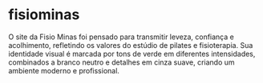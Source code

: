 # fisiominas
O site da Fisio Minas foi pensado para transmitir leveza, confiança e acolhimento, refletindo os valores do estúdio de pilates e fisioterapia. Sua identidade visual é marcada por tons de verde em diferentes intensidades, combinados a branco neutro e detalhes em cinza suave, criando um ambiente moderno e profissional.
